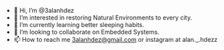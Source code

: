 - 👋 Hi, I’m @3alanhdez
- 👀 I’m interested in restoring Natural Environments to every city.
- 🌱 I’m currently learning better sleeping habits.
- 💞️ I’m looking to collaborate on Embedded Systems.
- 📫 How to reach me 3alanhdez@gmail.com or instagram at alan._.hdezz

<!---
3alanhdez/3alanhdez is a ✨ special ✨ repository because its `README.md` (this file) appears on your GitHub profile.
You can click the Preview link to take a look at your changes.
--->
